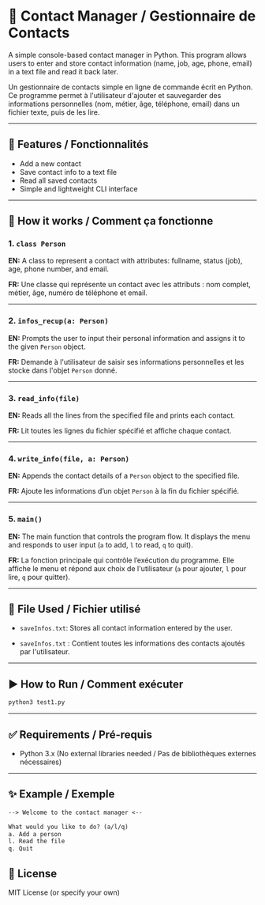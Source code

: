 # 📇 Contact Manager / Gestionnaire de Contacts

A simple console-based contact manager in Python. This program allows users to enter and store contact information (name, job, age, phone, email) in a text file and read it back later.

Un gestionnaire de contacts simple en ligne de commande écrit en Python. Ce programme permet à l'utilisateur d'ajouter et sauvegarder des informations personnelles (nom, métier, âge, téléphone, email) dans un fichier texte, puis de les lire.

---

## 📁 Features / Fonctionnalités

* Add a new contact
* Save contact info to a text file
* Read all saved contacts
* Simple and lightweight CLI interface

---

## 🧠 How it works / Comment ça fonctionne

### 1. `class Person`

**EN:** A class to represent a contact with attributes: fullname, status (job), age, phone number, and email.

**FR:** Une classe qui représente un contact avec les attributs : nom complet, métier, âge, numéro de téléphone et email.

---

### 2. `infos_recup(a: Person)`

**EN:** Prompts the user to input their personal information and assigns it to the given `Person` object.

**FR:** Demande à l'utilisateur de saisir ses informations personnelles et les stocke dans l'objet `Person` donné.

---

### 3. `read_info(file)`

**EN:** Reads all the lines from the specified file and prints each contact.

**FR:** Lit toutes les lignes du fichier spécifié et affiche chaque contact.

---

### 4. `write_info(file, a: Person)`

**EN:** Appends the contact details of a `Person` object to the specified file.

**FR:** Ajoute les informations d’un objet `Person` à la fin du fichier spécifié.

---

### 5. `main()`

**EN:** The main function that controls the program flow. It displays the menu and responds to user input (`a` to add, `l` to read, `q` to quit).

**FR:** La fonction principale qui contrôle l’exécution du programme. Elle affiche le menu et répond aux choix de l'utilisateur (`a` pour ajouter, `l` pour lire, `q` pour quitter).

---

## 📝 File Used / Fichier utilisé

* `saveInfos.txt`: Stores all contact information entered by the user.

* `saveInfos.txt` : Contient toutes les informations des contacts ajoutés par l'utilisateur.

---

## ▶️ How to Run / Comment exécuter

```bash
python3 test1.py
```

---

## ✅ Requirements / Pré-requis

* Python 3.x
  (No external libraries needed / Pas de bibliothèques externes nécessaires)

---

## ✨ Example / Exemple

```txt
--> Welcome to the contact manager <--

What would you like to do? (a/l/q)
a. Add a person
l. Read the file
q. Quit
```

## 📃 License

MIT License (or specify your own)
